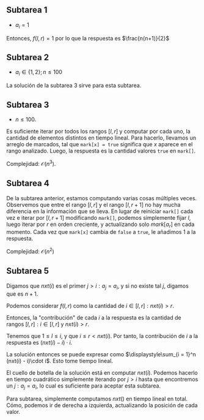 <h2>Subtarea 1</h2>

- $a_i = 1$

Entonces, $f(l, r) = 1$ por lo que la respuesta es $\frac{n(n+1)}{2}$

<h2>Subtarea 2</h2>

- $a_i \in \{1, 2\}; n \le 100$

La solución de la subtarea 3 sirve para esta subtarea.


<h2>Subtarea 3</h2>

- $n \le 100$.

Es suficiente iterar por todos los rangos $[l, r]$ y computar por cada uno, la cantidad de elementos distintos en tiempo lineal. Para hacerlo, llevamos un arreglo de marcados, tal que `mark[x] = true` significa que $x$ aparece en el rango analizado. Luego, la respuesta es la cantidad valores `true` en `mark[]`.

Complejidad: $\mathcal{O}(n^3)$.

<h2>Subtarea 4</h2>

De la subtarea anterior, estamos computando varias cosas múltiples veces. Observemos que entre el rango $[l,r]$ y el rango $[l,r+1]$ no hay mucha diferencia en la información que se lleva. En lugar de reiniciar `mark[]` cada vez e iterar por $[l, r+1]$ modificando `mark[]`, podemos simplemente fijar $l$, luego iterar por $r$ en orden creciente, y actualizando solo $mark[a_r]$ en cada momento. Cada vez que `mark[x]` cambia de `false` a `true`, le añadimos 1 a la respuesta.

Complejidad: $\mathcal{O}(n^2)$

<h2>Subtarea 5</h2>

Digamos que $nxt(i)$ es el primer $j > i: a_j = a_i$, y si no existe tal $j$, digamos que es $n + 1$.

Podemos considerar $f(l, r)$ como la cantidad de $i \in [l, r]: nxt(i) > r$.

Entonces, la "contribución" de cada $i$ a la respuesta es la cantidad de rangos $[l, r]: i \in [l,r] \text{ y } nxt(i) > r$.

Tenemos que $1 \le l \le i$, y que $i \le r < nxt(i)$. Por tanto, la contribución de $i$ a la respuesta es $(nxt(i) - i) \cdot i$.

La solución entonces se puede expresar como $\displaystyle\sum_{i = 1}^n (nxt(i) - i)\cdot i$. Esto tome tiempo lineal.

El cuello de botella de la solución está en computar $nxt(i)$.  Podemos hacerlo en tiempo cuadrático simplemente iterando por $j > i$ hasta que encontremos un $j : a_j = a_i$, lo cual es suficiente para aceptar esta subtarea.


Para subtarea, simplemente computamos $nxt()$ en tiempo lineal en total.
Cómo, podemos ir de derecha a izquierda, actualizando la posición de cada valor.